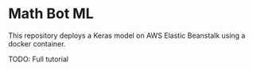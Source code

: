 # Math Bot ML

This repository deploys a Keras model on AWS Elastic Beanstalk using a docker container. 

TODO: Full tutorial
